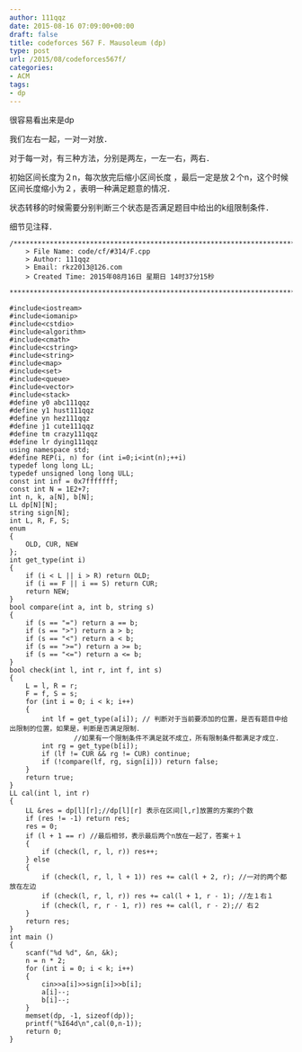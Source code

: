 ```yaml
---
author: 111qqz
date: 2015-08-16 07:09:00+00:00
draft: false
title: codeforces 567 F. Mausoleum (dp)
type: post
url: /2015/08/codeforces567f/
categories:
- ACM
tags:
- dp
---
```



很容易看出来是dp

我们左右一起，一对一对放．

对于每一对，有三种方法，分别是两左，一左一右，两右．

初始区间长度为２n，每次放完后缩小区间长度 ，最后一定是放２个n，这个时候区间长度缩小为２，表明一种满足题意的情况．

状态转移的时候需要分别判断三个状态是否满足题目中给出的k组限制条件．

细节见注释．
 

    
    /*************************************************************************
    	> File Name: code/cf/#314/F.cpp
    	> Author: 111qqz
    	> Email: rkz2013@126.com 
    	> Created Time: 2015年08月16日 星期日 14时37分15秒
     ************************************************************************/
    
    #include<iostream>
    #include<iomanip>
    #include<cstdio>
    #include<algorithm>
    #include<cmath>
    #include<cstring>
    #include<string>
    #include<map>
    #include<set>
    #include<queue>
    #include<vector>
    #include<stack>
    #define y0 abc111qqz
    #define y1 hust111qqz
    #define yn hez111qqz
    #define j1 cute111qqz
    #define tm crazy111qqz
    #define lr dying111qqz
    using namespace std;
    #define REP(i, n) for (int i=0;i<int(n);++i)  
    typedef long long LL;
    typedef unsigned long long ULL;
    const int inf = 0x7fffffff;
    const int N = 1E2+7;
    int n, k, a[N], b[N];
    LL dp[N][N];
    string sign[N];
    int L, R, F, S;
    enum 
    {
        OLD, CUR, NEW
    };
    int get_type(int i) 
    {
        if (i < L || i > R) return OLD;
        if (i == F || i == S) return CUR;
        return NEW;
    }
    bool compare(int a, int b, string s) 
    {
        if (s == "=") return a == b;
        if (s == ">") return a > b;
        if (s == "<") return a < b;
        if (s == ">=") return a >= b;
        if (s == "<=") return a <= b;
    }
    bool check(int l, int r, int f, int s)
    {
        L = l, R = r;
        F = f, S = s;
        for (int i = 0; i < k; i++) 
        {
            int lf = get_type(a[i]); // 判断对于当前要添加的位置，是否有题目中给出限制的位置，如果是，判断是否满足限制．
    				//如果有一个限制条件不满足就不成立，所有限制条件都满足才成立．
            int rg = get_type(b[i]);
            if (lf != CUR && rg != CUR) continue;
            if (!compare(lf, rg, sign[i])) return false;
        }
        return true;
    }
    LL cal(int l, int r) 
    {
        LL &res = dp[l][r];//dp[l][r] 表示在区间[l,r]放置的方案的个数
        if (res != -1) return res;
        res = 0;
        if (l + 1 == r) //最后相邻，表示最后两个n放在一起了，答案＋１
        {
            if (check(l, r, l, r)) res++;
        } else 
        {
            if (check(l, r, l, l + 1)) res += cal(l + 2, r); //一对的两个都放在左边
            if (check(l, r, l, r)) res += cal(l + 1, r - 1); //左１右１
            if (check(l, r, r - 1, r)) res += cal(l, r - 2);// 右２
        }
        return res;
    }
    int main () 
    {
        scanf("%d %d", &n, &k);
        n = n * 2;
        for (int i = 0; i < k; i++) 
        {
            cin>>a[i]>>sign[i]>>b[i];
            a[i]--;
            b[i]--;
        }
        memset(dp, -1, sizeof(dp));
        printf("%I64d\n",cal(0,n-1));
        return 0;
    }
    



